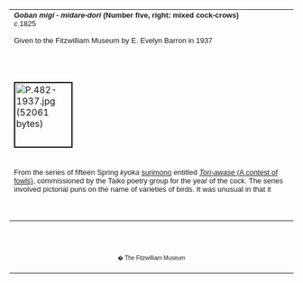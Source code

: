 <html>

<head>

<title>Info</title>
</head>



<div align="center">
  <center>
  <table border="0" width="100%" cellpadding="0" cellspacing="4" height="326">
    <tr>
      <td width="100%" height="30">
      <b><i><font face="Arial" size="2">Goban migi - midare-dori</font></i><font size="2" face="Arial">
      (Number five, right: mixed cock-crows)<br>
      </font></b><font face="Arial" size="2"><i>c</i>.1825<br>
      <br>
      Given to the Fitzwilliam Museum by E. Evelyn Barron in 1937</font>
      </td>
    </tr>
    <tr>
      <td width="100%" height="30">
      </td>
    </tr>
    <tr>
      <td width="100%" height="30">
      </td>
    </tr>
    <tr>
      <td width="100%" height="30">
      <a href="KUN/kunp482.htm"><img border="2" src="P.482-1937_small.jpg" alt="P.482-1937.jpg (52061 bytes)" width="100" height="113"></a>
      </td>
    </tr>
    <tr>
      <td width="100%" height="30">
      </td>
    </tr>
    <tr>
      <td width="100%" height="30">
      <font size="2" FACE="Arial">From the series of fifteen Spring </font><font size="2"><i><font FACE="Arial">kyoka
      </font></i></font><font size="2" FACE="Arial"><a href="textP.htm">surimono</a> entitled <i><a href="KUN/kunp483.htm">Tori-awase
      </a>
      </i><a href="KUN/kunp483.htm">(A contest of fowls)</a>, commissioned by the Taiko poetry group for the
      year of the cock. The series involved pictorial puns on the name of
      varieties of birds. It was unusual in that it consisted of six pairs of
      prints (right and left) designed by Shinsai and Kunisada, and a triptych
      by Hokkei. The pair to this print has not been identified. 'Mixed
      cock-crows' (<i>midare-dori</i>) was a poetic term expressing a time late
      in the dawn; it is also the title on the cover of the <i>Meriyasu keiko-bon</i>
      (instruction manual for popular ballads) which the young girl is using for
      her <i>shamisen</i> lesson. She is dressed up in a new <i>kimono</i> and
      with her hair arranged for the first music lesson of the New Year. Music
      was often taught by female instructors, particularly popular music.</font>
      </td>
    </tr>
  </table>
  </center>
</div>
<p>&nbsp;</p>
<div align="center">
  <center>
  <table border="0" cellpadding="0" width="100%" cellspacing="4">
    <tr>
      <td width="26%">
        <p align="center"><br>
        <br>
        <font FACE="Arial" size="1">� The Fitzwilliam Museum</font></p>
      </td>
    </tr>
  </table>
  </center>
</div>
</body>
</html>
